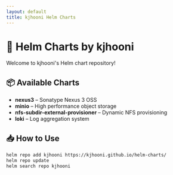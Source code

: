```yaml
---
layout: default
title: kjhooni Helm Charts
---
```


# 🚀 Helm Charts by kjhooni

Welcome to kjhooni's Helm chart repository!

## 📦 Available Charts

- **nexus3** – Sonatype Nexus 3 OSS
- **minio** – High performance object storage
- **nfs-subdir-external-provisioner** – Dynamic NFS provisioning
- **loki** – Log aggregation system

## 📥 How to Use

```bash
helm repo add kjhooni https://kjhooni.github.io/helm-charts/   
helm repo update   
helm search repo kjhooni
```
